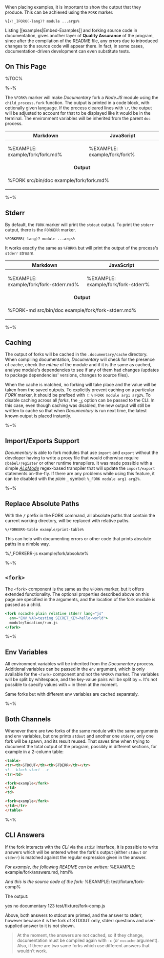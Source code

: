 When placing examples, it is important to show the output that they produce. This can be achieved using the `FORK` marker.

```t
%[/!_]FORK(-lang)? module ...args%
```

Listing [[examples|Embed-Examples]] and forking source code in documentation, gives another layer of **Quality Assurance** of the program, since after the compilation of the README file, any errors due to introduced changes to the source code will appear there. In fact, in some cases, documentation-driven development can even substitute tests.

## On This Page

%TOC%

%~%

The `%FORK%` marker will make _Documentary_ fork a _Node.JS_ module using the `child_process.fork` function. The output is printed in a code block, with optionally given language. If the process cleared lines with `\r`, the output will be adjusted to account for that to be displayed like it would be in the terminal. The environment variables will be inherited from the parent `doc` process.

<table>
<thead>
 <tr>
  <th>Markdown</th><th>JavaScript</th>
 </tr>
</thead>
<tbody>
 <tr/>
 <tr>
  <td>

%EXAMPLE: example/fork/fork.md%
  </td>

  <td>

%EXAMPLE: example/fork/fork%
  </td>
 </tr>
 <tr>
 <td colspan="2" align="center"><strong>Output<strong></td>
 </tr>
 <tr>
 <td colspan="2">

%FORK src/bin/doc example/fork/fork.md%
 </td>
 </tr>
</table>

<!-- %FORK example example/fork% -->

%~%

## Stderr

By default, the `FORK` marker will print the `stdout` output. To print the `stderr` output, there is the `FORKERR` marker.

```t
%FORKERR(-lang)? module ...args%
```

It works exactly the same as `%FORK%` but will print the output of the process's `stderr` stream.


<table>
<thead>
 <tr>
  <th>Markdown</th><th>JavaScript</th>
 </tr>
</thead>
<tbody>
 <tr/>
 <tr>
  <td>

%EXAMPLE: example/fork/fork-stderr.md%
  </td>

  <td>

%EXAMPLE: example/fork/fork-stderr%
  </td>
 </tr>
 <tr>
 <td colspan="2" align="center"><strong>Output<strong></td>
 </tr>
 <tr>
 <td colspan="2">

%FORK-md src/bin/doc example/fork/fork-stderr.md%
 </td>
 </tr>
</table>

%~%

## Caching

The output of forks will be cached in the `.documentary/cache` directory. When compiling documentation, _Documentary_ will check for the presence of cache, check the _mtime_ of the module and if it is the same as cached, analyse module's dependencies to see if any of them had changes (updates to package dependencies' versions, changes to source files).

When the cache is matched, no forking will take place and the value will be taken from the saved outputs. To explicitly prevent caching on a particular _FORK_ marker, it should be prefixed with `!`: `%!FORK module arg1 arg2%`. To disable caching across all _forks_, the [`-c`](CLI#disable-cache) option can be passed to the CLI. In this case, even though caching was disabled, the new output will still be written to cache so that when _Documentary_ is run next time, the latest known output is placed instantly.

%~%

## Import/Exports Support

_Documentary_ is able to fork modules that use `import` and `export` without the developer having to write a proxy file that would otherwise require `@babel/register` or other runtime transpilers. It was made possible with a simple [_ÀLaMode_](https://github.com/a-la/alamode) regex-based transpiler that will update the `import/export` statements on-the-fly. If there are any problems while using this feature, it can be disabled with the _plain_ `_` symbol: `%_FORK module arg1 arg2%`.

%~%

## Replace Absolute Paths

With the <kbd>/</kbd> prefix in the FORK command, all absolute paths that contain the current working directory, will be replaced with relative paths.

```
%/FORKERR-table example/print-table%
```

This can help with documenting errors or other code that prints absolute paths in a nimble way.

%/_FORKERR-js example/fork/absolute%

%~%

## `<fork>`

The `<fork>` component is the same as the `%FORK%` marker, but it offers extended functionality. The optional properties described above on this page are specified in the arguments, and the location of the fork module is passed as a child.

```jsx
<fork nocache plain relative stderr lang="js"
  env="ENV_VAR=testing SECRET_KEY=hello-world">
  module/location/run.js
</fork>
```

%~%

## Env Variables

All environment variables will be inherited from the _Documentary_ process. Additional variables can be passed in the `env` argument, which is only available for the `<fork>` component and not the `%FORK%` marker. The variables will be split by whitespace, and the key-value pairs will be split by `=`. It's not possible to specify values with `=` in them at the moment.

Same forks but with different env variables are cached separately.

%~%

## Both Channels

Whenever there are two forks of the same module with the same arguments and env variables, but one prints `stdout` and another one `stderr`, only one fork will be spawn, and its result reused. That saves time when trying to document the total output of the program, possibly in different sections, for example in a 2-column table:

```markdown
<table>
<tr><th>STDOUT</th><th>STDERR</th></tr>
<!-- block-start -->
<tr><td>

<fork>example</fork>
</td>
<td>

<fork>example</fork>
</td></tr>
</table>
```

%~%

## CLI Answers

If the fork interacts with the _CLI_ via the `stdin` interface, it is possible to write answers which will be entered when the fork's output (either `stdout` or `stderr`) is matched against the regular expression given in the answer.

_For example, the following README can be written:_
%EXAMPLE: example/fork/answers.md, html%

_And this is the source code of the fork:_
%EXAMPLE: test/fixture/fork-comp%

The output:

<fork lang="js">
  <answer regex="Are you sure">yes</answer>
  <answer regex="Please confirm">no</answer>
  <answer stderr regex="STDERR">documentary 123</answer>
  test/fixture/fork-comp.js
</fork>

Above, both answers to stdout are printed, and the answer to stderr, however because it is the fork of STDOUT only, stderr questions and user-supplied answer to it is not shown.

> At the moment, the answers are not cached, so if they change, documentation must be compiled again with `-c` (or `nocache` argument). Also, if there are two same forks which use different answers that wouldn't work.